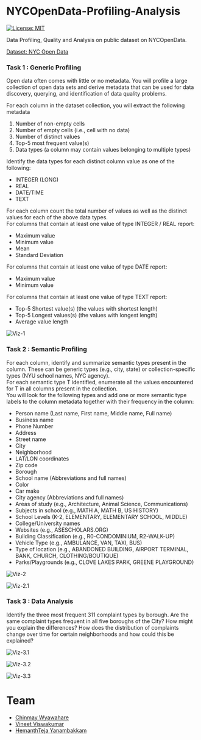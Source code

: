 # NYCOpenData-Profiling-Analysis

[![License: MIT](https://img.shields.io/badge/License-MIT-green.svg)](https://opensource.org/licenses/MIT)

Data Profiling, Quality and Analysis on public dataset on NYCOpenData.

[Dataset: NYC Open Data](https://opendata.cityofnewyork.us/)

### Task 1 : Generic Profiling

Open data often comes with little or no metadata. You will profile a large collection of open data sets and derive metadata that can be used for data discovery, querying, and identification of data quality problems.<br>

For each column in the dataset collection, you will extract the following metadata
1. Number of non-empty cells
2. Number of empty cells (i.e., cell with no data)
3. Number of distinct values
4. Top-5 most frequent value(s)
5. Data types (a column may contain values belonging to multiple types)

Identify the data types for each distinct column value as one of the following:<br>
* INTEGER (LONG)<br>
* REAL<br>
* DATE/TIME<br>
* TEXT<br>

For each column count the total number of values as well as the distinct values for each of the above data types.<br>
For columns that contain at least one value of type INTEGER / REAL report:<br>
* Maximum value<br>
* Minimum value<br>
* Mean<br>
* Standard Deviation<br>

For columns that contain at least one value of type DATE report:<br>
* Maximum value<br>
* Minimum value<br>

For columns that contain at least one value of type TEXT report:<br>
* Top-5 Shortest value(s) (the values with shortest length)<br>
* Top-5 Longest values(s) (the values with longest length)<br>
* Average value length

![Viz-1](https://github.com/gandalf1819/NYCOpenData-Profiling-Analysis/blob/master/Visualizations/task1-viz.png)

### Task 2 : Semantic Profiling

For each column, identify and summarize semantic types present in the column. These can be generic types (e.g., city, state) or collection-specific types (NYU school names, NYC agency). <br>
For each semantic type T identified, enumerate all the values encountered for T in all columns present in the collection.<br>
You will look for the following types and add one or more semantic type labels to the column metadata together with their frequency in the column:<br>

* Person name (Last name, First name, Middle name, Full name)
* Business name
* Phone Number
* Address
* Street name
* City
* Neighborhood
* LAT/LON coordinates
* Zip code
* Borough
* School name (Abbreviations and full names)
* Color
* Car make
* City agency (Abbreviations and full names)
* Areas of study (e.g., Architecture, Animal Science, Communications)
* Subjects in school (e.g., MATH A, MATH B, US HISTORY)
* School Levels (K-2, ELEMENTARY, ELEMENTARY SCHOOL, MIDDLE)
* College/University names
* Websites (e.g., ASESCHOLARS.ORG)
* Building Classification (e.g., R0-CONDOMINIUM, R2-WALK-UP)
* Vehicle Type (e.g., AMBULANCE, VAN, TAXI, BUS)
* Type of location (e.g., ABANDONED BUILDING, AIRPORT TERMINAL, BANK,
CHURCH, CLOTHING/BOUTIQUE)
* Parks/Playgrounds (e.g., CLOVE LAKES PARK, GREENE PLAYGROUND)


![Viz-2](https://github.com/gandalf1819/NYCOpenData-Profiling-Analysis/blob/master/Visualizations/task2-viz.png)


![Viz-2.1](https://github.com/gandalf1819/NYCOpenData-Profiling-Analysis/blob/master/Visualizations/task2-viz2.png)

### Task 3 : Data Analysis

Identify the three most frequent 311 complaint types by borough. Are the same
complaint types frequent in all five boroughs of the City? How might you explain the
differences? How does the distribution of complaints change over time for certain
neighborhoods and how could this be explained?

![Viz-3.1](https://github.com/gandalf1819/NYCOpenData-Profiling-Analysis/blob/master/Visualizations/Task-3-1.png)

![Viz-3.2](https://github.com/gandalf1819/NYCOpenData-Profiling-Analysis/blob/master/Visualizations/Task-3-2.png)

![Viz-3.3](https://github.com/gandalf1819/NYCOpenData-Profiling-Analysis/blob/master/Visualizations/Task-3-3.png)


# Team 

* [Chinmay Wyawahare](https://github.com/gandalf1819)
* [Vineet Viswakumar](https://github.com/vineet247)
* [HemanthTeja Yanambakkam](https://github.com/HemanthTejaY)
